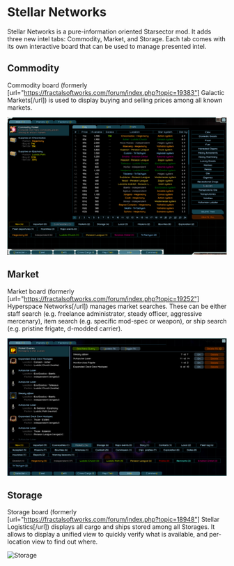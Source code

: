 # Stellar Networks

Stellar Networks is a pure-information oriented Starsector mod. It adds three
new intel tabs: Commodity, Market, and Storage. Each tab comes with its own
interactive board that can be used to manage presented intel.

## Commodity

Commodity board (formerly [url="https://fractalsoftworks.com/forum/index.php?topic=19383"]
Galactic Markets[/url]) is used to display buying and selling prices among all
known markets.

![Commodity](https://github.com/jaghaimo/stelnet/raw/master/images/commodity.png)

## Market

Market board (formerly [url="https://fractalsoftworks.com/forum/index.php?topic=19252"]
Hyperspace Networks[/url]) manages market searches. These can be either staff search
(e.g. freelance administrator, steady officer, aggressive mercenary), item search
(e.g. specific mod-spec or weapon), or ship search (e.g. pristine frigate,
d-modded carrier).

![Market](https://github.com/jaghaimo/stelnet/raw/master/images/market.png)

## Storage

Storage board (formerly [url="https://fractalsoftworks.com/forum/index.php?topic=18948"]
Stellar Logistics[/url]) displays all cargo and ships stored among all Storages.
It allows to display a unified view to quickly verify what is available, and
per-location view to find out where.

![Storage](https://github.com/jaghaimo/stelnet/raw/master/images/storage.gif)
